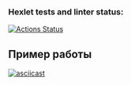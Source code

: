 ### Hexlet tests and linter status:
[![Actions Status](https://github.com/kakkoiirus/frontend-project-lvl2/workflows/hexlet-check/badge.svg)](https://github.com/kakkoiirus/frontend-project-lvl2/actions)

Пример работы
---
[![asciicast](https://asciinema.org/a/ASMSAYFYRqfFJI2LIfci8pFcz.svg)](https://asciinema.org/a/ASMSAYFYRqfFJI2LIfci8pFcz)